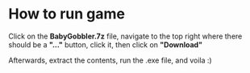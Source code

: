 <h1>How to run game</h1>
<p>Click on the <b>BabyGobbler.7z</b> file, navigate to the top right where there should be a <b>"..."</b> button, click it, then click on <b>"Download"</b></p>
<p>Afterwards, extract the contents, run the .exe file, and voila :)</p>
